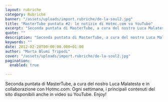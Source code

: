 ```yaml
---
layout: rubriche
category: Rubriche
banner: "/assets/uploads/import.rubriche/de-la-soul2.jpg"
title: "MasterTube puntata #2: le notizie di Hotmc.com su YouTube"
excerpt: "Seconda puntata di MasterTube, a cura del nostro Luca Malatesta e in collaborazione con Hotmc.com. Ogni settimana, i principali contenuti del sito disponibili anche in video su YouTube. Enjoy!"
quote: ""
description: "Seconda puntata di MasterTube, a cura del nostro Luca Malatesta e in collaborazione con Hotmc.com. Ogni settimana, i principali contenuti del sito disponibili anche in video su YouTube. Enjoy!"
keywords: ""
date: 2012-02-28T00:00:00.000+01:00
author: "Marta Blumi Tripodi"
cover: "/assets/uploads/import.rubriche/de-la-soul2.jpg"
pagination:
  enabled: true

---
```


Seconda puntata di MasterTube, a cura del nostro Luca Malatesta e in collaborazione con Hotmc.com. Ogni settimana, i principali contenuti del sito disponibili anche in video su YouTube. Enjoy!